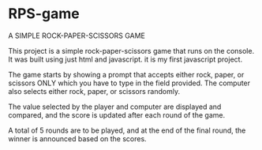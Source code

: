 # RPS-game
A SIMPLE ROCK-PAPER-SCISSORS GAME

This project is a simple rock-paper-scissors game that runs on the console.
It was built using just html and javascript. it is my first javascript project.

The game starts by showing a prompt that accepts either rock,
paper, or scissors ONLY which you have to type in the field provided. The computer also selects either rock, paper, or scissors randomly.

The value selected by the player and computer are displayed and compared, and the score is updated after each round of the game. 

A total of 5 rounds are to be played, and at the end of the final round, the winner is announced based on the scores.

